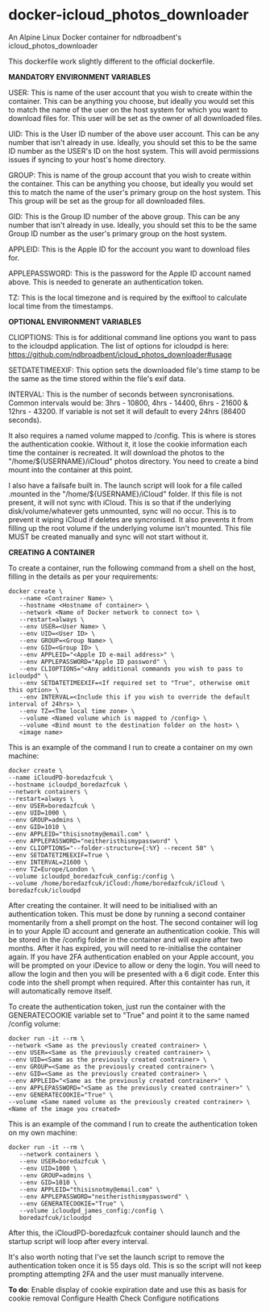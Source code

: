 # docker-icloud_photos_downloader
An Alpine Linux Docker container for ndbroadbent's icloud_photos_downloader

This dockerfile work slightly different to the official dockerfile.

**MANDATORY ENVIRONMENT VARIABLES**

USER: This is name of the user account that you wish to create within the container. This can be anything you choose, but ideally you would set this to match the name of the user on the host system for which you want to download files for. This user will be set as the owner of all downloaded files.

UID: This is the User ID number of the above user account. This can be any number that isn't already in use. Ideally, you should set this to be the same ID number as the USER's ID on the host system. This will avoid permissions issues if syncing to your host's home directory.

GROUP: This is name of the group account that you wish to create within the container. This can be anything you choose, but ideally you would set this to match the name of the user's primary group on the host system. This This group will be set as the group for all downloaded files.

GID: This is the Group ID number of the above group. This can be any number that isn't already in use. Ideally, you should set this to be the same Group ID number as the user's primary group on the host system.

APPLEID: This is the Apple ID for the account you want to download files for.

APPLEPASSWORD: This is the password for the Apple ID account named above. This is needed to generate an authentication token.

TZ: This is the local timezone and is required by the exiftool to calculate local time from the timestamps.

**OPTIONAL ENVIRONMENT VARIABLES**

CLIOPTIONS: This is for additional command line options you want to pass to the icloudpd application. The list of options for icloudpd is here: https://github.com/ndbroadbent/icloud_photos_downloader#usage

SETDATETIMEEXIF: This option sets the downloaded file's time stamp to be the same as the time stored within the file's exif data.

INTERVAL: This is the number of seconds between syncronisations. Common intervals would be: 3hrs - 10800, 4hrs - 14400, 6hrs - 21600 & 12hrs - 43200. If variable is not set it will default to every 24hrs (86400 seconds).



It also requires a named volume mapped to /config. This is where is stores the authentication cookie. Without it, it lose the cookie information each time the container is recreated.
It will download the photos to the "/home/${USERNAME}/iCloud" photos directory. You need to create a bind mount into the container at this point.

I also have a failsafe built in. The launch script will look for a file called .mounted in the "/home/${USERNAME}/iCloud" folder. If this file is not present, it will not sync with iCloud. This is so that if the underlying disk/volume/whatever gets unmounted, sync will no occur. This is to prevent it wiping iCloud if deletes are syncronised. It also prevents it from filling up the root volume if the underlying volume isn't mounted. This file MUST be created manually and sync will not start without it.

**CREATING A CONTAINER**

To create a container, run the following command from a shell on the host, filling in the details as per your requirements:

```
docker create \
   --name <Contrainer Name> \
   --hostname <Hostname of container> \
   --network <Name of Docker network to connect to> \
   --restart=always \
   --env USER=<User Name> \
   --env UID=<User ID> \
   --env GROUP=<Group Name> \
   --env GID=<Group ID> \
   --env APPLEID="<Apple ID e-mail address>" \
   --env APPLEPASSWORD="Apple ID password" \
   --env CLIOPTIONS="<Any additional commands you wish to pass to icloudpd" \
   --env SETDATETIMEEXIF=<If required set to "True", otherwise omit this option> \
   --env INTERVAL=<Include this if you wish to override the default interval of 24hrs> \
   --env TZ=<The local time zone> \
   --volume <Named volume which is mapped to /config> \
   --volume <Bind mount to the destination folder on the host> \
   <image name>
   ```
   
   This is an example of the command I run to create a container on my own machine:
   
   ```
   docker create \
   --name iCloudPD-boredazfcuk \
   --hostname icloudpd_boredazfcuk \
   --network containers \
   --restart=always \
   --env USER=boredazfcuk \
   --env UID=1000 \
   --env GROUP=admins \
   --env GID=1010 \
   --env APPLEID="thisisnotmy@email.com" \
   --env APPLEPASSWORD="neitheristhismypassword" \
   --env CLIOPTIONS="--folder-structure={:%Y} --recent 50" \
   --env SETDATETIMEEXIF=True \
   --env INTERVAL=21600 \
   --env TZ=Europe/London \
   --volume icloudpd_boredazfcuk_config:/config \
   --volume /home/boredazfcuk/iCloud:/home/boredazfcuk/iCloud \
   boredazfcuk/icloudpd
   ```
   
After creating the container. It will need to be initialised with an authentication token. This must be done by running a second container momentarily from a shell prompt on the host. The second container will log in to your Apple ID account and generate an authentication cookie. This will be stored in the /config folder in the container and will expire after two months. After it has expired, you will need to re-initialise the container again. If you have 2FA authentication enabled on your Apple account, you will be prompted on your iDevice to allow or deny the login. You will need to allow the login and then you will be presented with a 6 digit code. Enter this code into the shell prompt when required. After this containter has run, it will automatically remove itself.
   
To create the authentication token, just run the container with the GENERATECOOKIE variable set to "True" and point it to the same named /config volume:
   ```
   docker run -it --rm \
   --network <Same as the previously created contrainer> \
   --env USER=<Same as the previously created contrainer> \
   --env UID=<Same as the previously created contrainer> \
   --env GROUP=<Same as the previously created contrainer> \
   --env GID=<Same as the previously created contrainer> \
   --env APPLEID="<Same as the previously created contrainer>" \
   --env APPLEPASSWORD="<Same as the previously created contrainer>" \
   --env GENERATECOOKIE="True" \
   --volume <Same named volume as the previously created contrainer> \
   <Name of the image you created>
   ```
   
This is an example of the command I run to create the authentication token on my own machine:
```
docker run -it --rm \
   --network containers \
   --env USER=boredazfcuk \
   --env UID=1000 \
   --env GROUP=admins \
   --env GID=1010 \
   --env APPLEID="thisisnotmy@email.com" \
   --env APPLEPASSWORD="neitheristhismypassword" \
   --env GENERATECOOKIE="True" \
   --volume icloudpd_james_config:/config \
   boredazfcuk/icloudpd
```

After this, the iCloudPD-boredazfcuk container should launch and the startup script will loop after every interval.
   
It's also worth noting that I've set the launch script to remove the authentication token once it is 55 days old. This is so the script will not keep prompting attempting 2FA and the user must manually intervene.
   
**To do**:
      Enable display of cookie expiration date and use this as basis for cookie removal
      Configure Health Check
      Configure notifications
